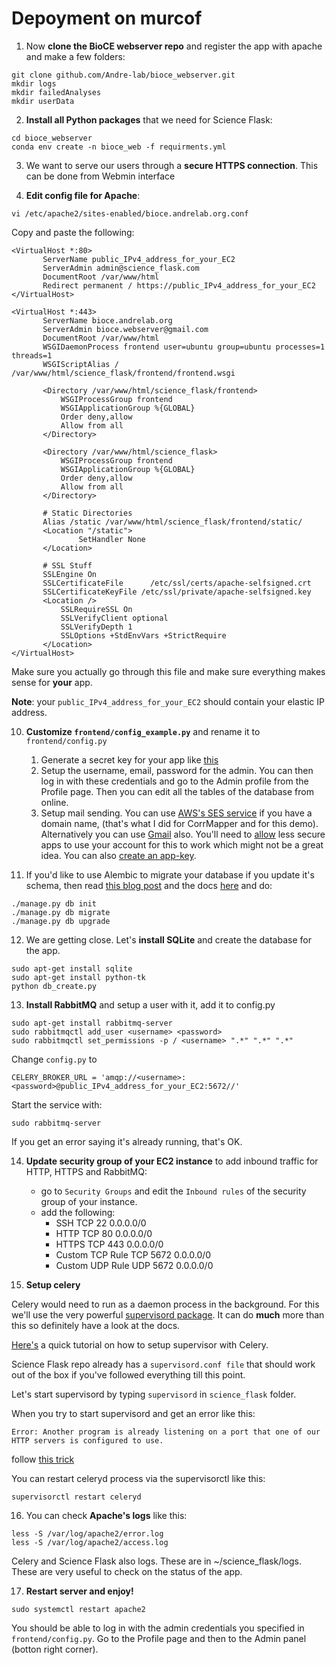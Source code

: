 
# Depoyment on murcof

1. Now __clone the BioCE webserver repo__ and register the app with apache and make a few folders:
```
git clone github.com/Andre-lab/bioce_webserver.git
mkdir logs
mkdir failedAnalyses
mkdir userData
```

2. __Install all Python packages__ that we need for Science Flask:
```
cd bioce_webserver
conda env create -n bioce_web -f requirments.yml
```

3. We want to serve our users through a __secure HTTPS connection__. This can be done from Webmin interface

4. __Edit config file for Apache__:
 
 ```
 vi /etc/apache2/sites-enabled/bioce.andrelab.org.conf 
 ```
 
 Copy and paste the following:
 
 ```
<VirtualHost *:80>
        ServerName public_IPv4_address_for_your_EC2
        ServerAdmin admin@science_flask.com
        DocumentRoot /var/www/html
        Redirect permanent / https://public_IPv4_address_for_your_EC2
</VirtualHost>

<VirtualHost *:443>
        ServerName bioce.andrelab.org
        ServerAdmin bioce.webserver@gmail.com
        DocumentRoot /var/www/html
        WSGIDaemonProcess frontend user=ubuntu group=ubuntu processes=1 threads=1
        WSGIScriptAlias / /var/www/html/science_flask/frontend/frontend.wsgi

        <Directory /var/www/html/science_flask/frontend>
            WSGIProcessGroup frontend
            WSGIApplicationGroup %{GLOBAL}
            Order deny,allow
            Allow from all
        </Directory>

        <Directory /var/www/html/science_flask>
            WSGIProcessGroup frontend
            WSGIApplicationGroup %{GLOBAL}
            Order deny,allow
            Allow from all
        </Directory>

        # Static Directories
        Alias /static /var/www/html/science_flask/frontend/static/
        <Location "/static">
                SetHandler None
        </Location>

        # SSL Stuff
        SSLEngine On
        SSLCertificateFile      /etc/ssl/certs/apache-selfsigned.crt
        SSLCertificateKeyFile /etc/ssl/private/apache-selfsigned.key
        <Location />
            SSLRequireSSL On
            SSLVerifyClient optional
            SSLVerifyDepth 1
            SSLOptions +StdEnvVars +StrictRequire
        </Location>
</VirtualHost>
 ```
Make sure you actually go through this file and make sure everything makes sense
for __your__ app.
 
__Note__: your `public_IPv4_address_for_your_EC2` should contain your elastic IP
 address.

10. __Customize `frontend/config_example.py`__ and rename it to `frontend/config.py`
    1. Generate a secret key for your app like [this](https://pythonadventures.wordpress.com/2015/01/01/flask-generate-a-secret-key/)
    2. Setup the username, email, password for the admin. You can then log in with
     these credentials and go to the Admin profile from the Profile page. Then you
     can edit all the tables of the database from online.
    3. Setup mail sending. You can use [AWS's SES service](http://docs.aws.amazon.com/ses/latest/DeveloperGuide/quick-start.html) if you have a domain name,
     (that's what I did for CorrMapper and for this demo). Alternatively you can use [Gmail](http://stackoverflow.com/questions/37058567/configure-flask-mail-to-use-gmail) also.
     You'll need to [allow](https://support.google.com/accounts/answer/6010255?hl=en) 
     less secure apps to use your account for this to work which might not be a great idea. You can also
     [create an app-key](http://www.wpbeginner.com/plugins/how-to-send-email-in-wordpress-using-the-gmail-smtp-server/).
      
11. If you'd like to use Alembic to migrate your database if you update it's schema, 
then read [this blog post](https://blog.miguelgrinberg.com/post/flask-migrate-alembic-database-migration-wrapper-for-flask) 
and the docs [here](https://blog.miguelgrinberg.com/post/flask-migrate-alembic-database-migration-wrapper-for-flask) and do:

```
./manage.py db init
./manage.py db migrate
./manage.py db upgrade
```

12. We are getting close. Let's __install SQLite__ and create the database for the app.
```
sudo apt-get install sqlite
sudo apt-get install python-tk
python db_create.py
```

13. __Install RabbitMQ__ and setup a user with it, add it to config.py
 
 ```
sudo apt-get install rabbitmq-server
sudo rabbitmqctl add_user <username> <password>
sudo rabbitmqctl set_permissions -p / <username> ".*" ".*" ".*"
 ```
Change `config.py` to 

```
CELERY_BROKER_URL = 'amqp://<username>:<password>@public_IPv4_address_for_your_EC2:5672//'
```

Start the service with:
```
sudo rabbitmq-server
```
If you get an error saying it's already running, that's OK.
  
14. __Update security group of your EC2 instance__ to add inbound traffic for HTTP, HTTPS and RabbitMQ:
    - go to `Security Groups` and edit the `Inbound rules` of the security group
    of your instance.
    - add the following:
        - SSH TCP 22 0.0.0.0/0
        - HTTP TCP 80 0.0.0.0/0
        - HTTPS TCP 443 0.0.0.0/0
        - Custom TCP Rule TCP 5672 0.0.0.0/0
        - Custom UDP Rule UDP 5672 0.0.0.0/0

15. __Setup celery__

Celery would need to run as a daemon process in the background. For this we'll use
 the very powerful [supervisord package](http://supervisord.org/). It can do __much__
  more than this so definitely have a look at the docs.
 
 [Here's](https://thomassileo.name/blog/2012/08/20/how-to-keep-celery-running-with-supervisor/) 
 a quick tutorial on how  to setup supervisor with Celery.
 
 Science Flask repo already has a `supervisord.conf file` that should work out of the
  box if you've followed everything till this point. 
  
  Let's start supervisord by typing `supervisord` in `science_flask` folder. 

When you try to start supervisord and get an error like this:
 ```
 Error: Another program is already listening on a port that one of our HTTP servers is configured to use.
 ```
follow [this trick](http://stackoverflow.com/questions/25121838/supervisor-on-debian-wheezy-another-program-is-already-listening-on-a-port-that)

You can restart celeryd process via the supervisorctl like this:
```
supervisorctl restart celeryd
```

16. You can check __Apache's logs__ like this:
```
less -S /var/log/apache2/error.log
less -S /var/log/apache2/access.log
```

Celery and Science Flask also logs. These are in ~/science_flask/logs. These are
very useful to check on the status of the app. 


17. __Restart server and enjoy!__ 
```
sudo systemctl restart apache2
```

You should be able to log in with the admin credentials you specified in `frontend/config.py`.
Go to the Profile page and then to the Admin panel (botton right corner). 





